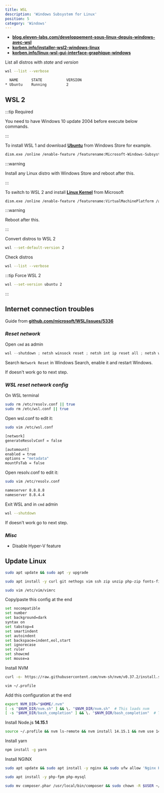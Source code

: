 ```yaml
---
title: WSL
description: 'Windows Subsystem for Linux'
position: 5
category: 'Windows'
---
```


- [**blog.eleven-labs.com/developpement-sous-linux-depuis-windows-avec-wsl**](https://blog.eleven-labs.com/fr/le-developpement-sous-linux-depuis-windows-10-avec-wsl-2/)
- [**korben.info/installer-wsl2-windows-linux**](https://korben.info/installer-wsl2-windows-linux.html)
- [**korben.info/linux-wsl-gui-interface-graphique-windows**](https://korben.info/linux-wsl-gui-interface-graphique-windows-10.html)

List all distros with *state* and *version*

```bash
wsl --list --verbose
```

```bash
  NAME      STATE           VERSION
* Ubuntu    Running         2
```

## WSL 2

:::tip Required

You need to have Windows 10 update 2004 before execute below commands.

:::

To install WSL 1 and download [**Ubuntu**](https://www.microsoft.com/en-US/p/ubuntu/9nblggh4msv6#activetab=pivot:overviewtab) from Windows Store for example.

```bash
dism.exe /online /enable-feature /featurename:Microsoft-Windows-Subsystem-Linux /all
```

:::warning

Install any Linux distro with Windows Store and reboot after this.

:::

To switch to WSL 2 and install [**Linux Kernel**](https://wslstorestorage.blob.core.windows.net/wslblob/wsl_update_x64.msi) from Microsoft

```bash
dism.exe /online /enable-feature /featurename:VirtualMachinePlatform /all
```

:::warning

Reboot after this.

:::

Convert distros to WSL 2

```bash
wsl --set-default-version 2
```

Check distros

```bash
wsl --list --verbose
```

:::tip Force WSL 2

```bash
wsl --set-version ubuntu 2
```

:::

## **Internet connection troubles**

Guide from [**github.com/microsoft/WSL/issues/5336**](https://github.com/microsoft/WSL/issues/5336#issuecomment-653881695)

### ***Reset network***

Open `cmd` as admin

```ps1
wsl --shutdown ; netsh winsock reset ; netsh int ip reset all ; netsh winhttp reset proxy ; ipconfig /flushdns
```

Search `Network Reset` in Windows Search, enable it and restart Windows.

If doesn't work go to next step.

### ***WSL reset network config***

On WSL terminal

```bash
sudo rm /etc/resolv.conf || true
sudo rm /etc/wsl.conf || true
```

Open wsl.conf to edit it:

```bash
sudo vim /etc/wsl.conf
```

```bash
[network]
generateResolvConf = false

[automount]
enabled = true
options = "metadata"
mountFsTab = false
```

Open resolv.conf to edit it:

```bash
sudo vim /etc/resolv.conf
```

```bash
nameserver 8.8.8.8
nameserver 8.8.4.4
```

Exit WSL and in `cmd` admin

```bash
wsl --shutdown
```

If doesn't work go to next step.

### ***Misc***

- Disable Hyper-V feature

## Update Linux

```bash
sudo apt update && sudo apt -y upgrade
```

```bash
sudo apt install -y curl git nethogs vim ssh zip unzip php-zip fonts-firacode net-tools speedtest-cli && sudo chmod u+s $(which nethogs)
```

```bash
sudo vim /etc/vim/vimrc
```

Copy/paste this config at the end

```bash
set nocompatible
set number
set background=dark
syntax on
set tabstop=4
set smartindent
set autoindent
set backspace=indent,eol,start
set ignorecase
set ruler
set showcmd
set mouse=a
```

Install NVM

```bash
curl -o- https://raw.githubusercontent.com/nvm-sh/nvm/v0.37.2/install.sh | bash
```

```bash
vim ~/.profile
```

Add this configuration at the end

```bash
export NVM_DIR="$HOME/.nvm"
[ -s "$NVM_DIR/nvm.sh" ] && \. "$NVM_DIR/nvm.sh"  # This loads nvm
[ -s "$NVM_DIR/bash_completion" ] && \. "$NVM_DIR/bash_completion"  # This loads nvm bash_completion
```

Install Node.js **14.15.1**

```bash
source ~/.profile && nvm ls-remote && nvm install 14.15.1 && nvm use 14.15.1 && nvm alias default 14.15.1 && nvm use default && nvm ls && node -v
```

Install yarn

```bash
npm install -g yarn
```

Install NGINX

```bash
sudo apt update && sudo apt install -y nginx && sudo ufw allow 'Nginx HTTP'
```

```bash
sudo apt install -y php-fpm php-mysql
```

```bash
sudo mv composer.phar /usr/local/bin/composer && sudo chown -R $USER ~/.config/composer/ && composer global require laravel/installer
```
